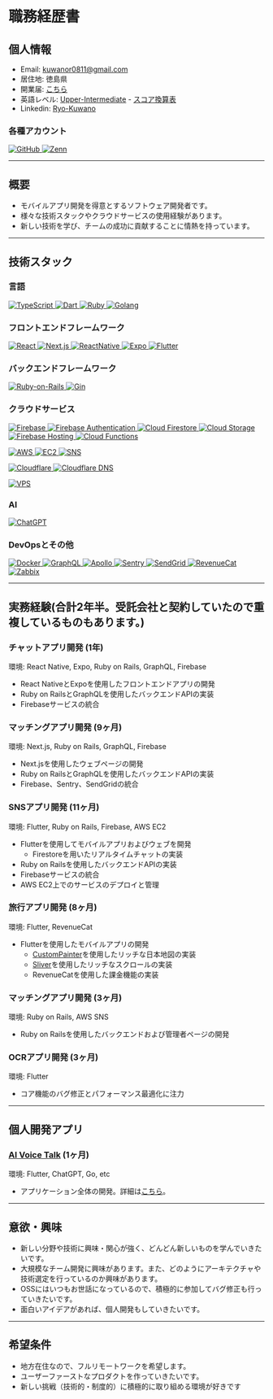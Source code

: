 # 職務経歴書

## 個人情報

- Email: kuwanor0811@gmail.com
- 居住地: 徳島県
- 開業届: [こちら](https://github.com/RYO1223/resume/blob/master/docs/my_notification_of_opening_in_japan.pdf)
- 英語レベル: [Upper-Intermediate](https://github.com/RYO1223/resume/blob/master/docs/my_duolingo_english_test_score-2013_10_26.png) - [スコア換算表](https://englishtest.duolingo.com/prepare/scores)
- Linkedin: [Ryo-Kuwano](https://www.linkedin.com/in/ryo-kuwano-1b03a8296)

### 各種アカウント

<p>
  <a href="https://github.com/RYO1223" >
    <img alt="GitHub" src="https://img.shields.io/badge/Github-181717.svg?&style=flat&logo=github&logoColor=white" />
  </a>
  <a href="https://zenn.dev/ryo1223" >
    <img alt="Zenn" src="https://img.shields.io/badge/Zenn-3EA8FF.svg?&style=flat&logo=zenn&logoColor=white" />
  </a>
</p>

---

## 概要

- モバイルアプリ開発を得意とするソフトウェア開発者です。
- 様々な技術スタックやクラウドサービスの使用経験があります。
- 新しい技術を学び、チームの成功に貢献することに情熱を持っています。

---

## 技術スタック

### 言語

<p>
  <a href="https://www.typescriptlang.org/" >
    <img alt="TypeScript" src="https://img.shields.io/badge/TypeScript-3178C6?style=flat&logo=typescript&logoColor=white" />
  </a>
  <a href="https://dart.dev/" >
    <img alt="Dart" src="https://img.shields.io/badge/Dart-0175c2?style=flat&logo=dart&logoColor=white" />
  </a>
  <a href="https://www.ruby-lang.org/ja/" >
    <img alt="Ruby" src="https://img.shields.io/badge/Ruby-CC342D?style=flat&logo=Ruby&logoColor=white" />
  </a>
  <a href="https://go.dev/" >
    <img alt="Golang" src="https://img.shields.io/badge/Go-00aed9?style=flat&logo=Go&logoColor=white" />
  </a>
</p>

### フロントエンドフレームワーク

<p>
  <a href="https://ja.reactjs.org/" >
    <img alt="React" src="https://img.shields.io/badge/React-61DAFB?style=flat&logo=react&logoColor=white" />
  </a>
  <a href="https://nextjs.org/" >
    <img alt="Next.js" src="https://img.shields.io/badge/Next.js-000000?style=flat&logo=nextdotjs&logoColor=white" />
  </a>
  <a href="https://reactnative.dev/" >
    <img alt="ReactNative" src="https://img.shields.io/badge/React_Native-61DAFB?style=flat&logo=react&logoColor=white" />
  </a>
  <a href="https://docs.expo.dev/" >
    <img alt="Expo" src="https://img.shields.io/badge/Expo-000020?style=flat&logo=expo&logoColor=white" />
  </a>
  <a href="https://flutter.dev/" >
    <img alt="Flutter" src="https://img.shields.io/badge/Flutter-02569B?style=flat&logo=flutter&logoColor=white" />
  </a>
</p>

### バックエンドフレームワーク

<p>
  <a href="https://rubyonrails.org/" >
    <img alt="Ruby-on-Rails" src="https://img.shields.io/badge/Ruby_on_Rails-CC0000?style=flat&logo=Ruby-on-Rails&logoColor=white" />
  </a>
  <a href="https://gin-gonic.com/ja/" >
    <img alt="Gin" src="https://img.shields.io/badge/Gin-008fd1?style=flat&logo=Gin&logoColor=white" />
  </a>
</p>


### クラウドサービス

<p>
  <a href="https://firebase.google.com/" >
    <img alt="Firebase" src="https://img.shields.io/badge/Firebase-FFCA28?style=flat&logo=Firebase&logoColor=white" />
  </a>
  <a href="https://firebase.google.com/docs/auth?hl=ja" >
    <img alt="Firebase Authentication" src="https://img.shields.io/badge/Authentication-FFCA28?style=flat&logoColor=white" />
  </a>
  <a href="https://firebase.google.com/docs/firestore?hl=ja" >
    <img alt="Cloud Firestore" src="https://img.shields.io/badge/Cloud_Firestore-FFCA28?style=flat&logoColor=white" />
  </a>
  <a href="https://firebase.google.com/docs/storage?hl=ja" >
    <img alt="Cloud Storage" src="https://img.shields.io/badge/Cloud_Storage-FFCA28?style=flat&logoColor=white" />
  </a>
  <a href="https://firebase.google.com/docs/hosting?hl=ja" >
    <img alt="Firebase Hosting" src="https://img.shields.io/badge/Firebase_Hosting-FFCA28?style=flat&logoColor=white" />
  </a>
  <a href="https://firebase.google.com/docs/functions?hl=ja" >
    <img alt="Cloud Functions" src="https://img.shields.io/badge/Cloud_Functions-FFCA28?style=flat&logoColor=white" />
  </a>
</p>

<p>
  <a href="https://aws.amazon.com/jp/" >
    <img alt="AWS" src="https://img.shields.io/badge/AWS-000000?style=flat" />
  </a>
  <a href="https://aws.amazon.com/jp/ec2/" >
    <img alt="EC2" src="https://img.shields.io/badge/EC2-000000?style=flat" />
  </a>
  <a href="https://aws.amazon.com/jp/sns/" >
    <img alt="SNS" src="https://img.shields.io/badge/SNS-000000?style=flat" />
  </a>
</p>

<p>
  <a href="https://www.cloudflare.com/ja-jp/" >
    <img alt="Cloudflare" src="https://img.shields.io/badge/Cloudflare-f48120?style=flat&logo=Cloudflare&logoColor=white" />
  </a>
  <a href="https://developers.cloudflare.com/dns/" >
    <img alt="Cloudflare DNS" src="https://img.shields.io/badge/DNS-f48120?style=flat&logoColor=white" />
  </a>
</p>

<p>
  <a href="https://web.arena.ne.jp/indigo/" >
    <img alt="VPS" src="https://img.shields.io/badge/VPS-574486?style=flat" />
  </a>
  
</p>

### AI

<p>
  <a href="https://openai.com/" >
    <img alt="ChatGPT" src="https://img.shields.io/badge/ChatGPT-000000?style=flat&logo=openAi&logoColor=white" />
  </a>
</p>

### DevOpsとその他

<p>
  <a href="https://www.docker.com/" >
    <img alt="Docker" src="https://img.shields.io/badge/Docker-46a2f1?style=flat&logo=docker&logoColor=white" />
  </a>
  <a href="https://graphql.org/" >
    <img alt="GraphQL" src="https://img.shields.io/badge/GraphQL-E10098?style=flat&logo=graphql&logoColor=white" />
  </a>
  <a href="https://www.apollographql.com/" >
    <img alt="Apollo" src="https://img.shields.io/badge/Apollo%20GraphQL-311C87?style=flat&logo=apollo-graphql&logoColor=white" />
  </a>
  <a href="https://sentry.io/welcome/" >
    <img alt="Sentry" src="https://img.shields.io/badge/Sentry-362d59?style=flat&logo=sentry&logoColor=white" />
  </a>
  <a href="https://sendgrid.kke.co.jp/" >
    <img alt="SendGrid" src="https://img.shields.io/badge/SendGrid-009ed9?style=flat" />
  </a>
  <a href="https://www.revenuecat.com/" >
    <img alt="RevenueCat" src="https://img.shields.io/badge/RevenueCat-F25A5A?style=flat" />
  </a>
  <a href="https://www.zabbix.com/jp" >
    <img alt="Zabbix" src="https://img.shields.io/badge/Zabbix-d40000?style=flat&logo=zabbix&logoColor=white" />
  </a>
</p>

---
## 実務経験(合計2年半。受託会社と契約していたので重複しているものもあります。)

### チャットアプリ開発 (1年)

環境: React Native, Expo, Ruby on Rails, GraphQL, Firebase

- React NativeとExpoを使用したフロントエンドアプリの開発
- Ruby on RailsとGraphQLを使用したバックエンドAPIの実装
- Firebaseサービスの統合

### マッチングアプリ開発 (9ヶ月)

環境: Next.js, Ruby on Rails, GraphQL, Firebase

- Next.jsを使用したウェブページの開発
- Ruby on RailsとGraphQLを使用したバックエンドAPIの実装
- Firebase、Sentry、SendGridの統合

### SNSアプリ開発 (11ヶ月)

環境: Flutter, Ruby on Rails, Firebase, AWS EC2

- Flutterを使用してモバイルアプリおよびウェブを開発
  - Firestoreを用いたリアルタイムチャットの実装
- Ruby on Railsを使用したバックエンドAPIの実装
- Firebaseサービスの統合
- AWS EC2上でのサービスのデプロイと管理

### 旅行アプリ開発 (8ヶ月)

環境: Flutter, RevenueCat

- Flutterを使用したモバイルアプリの開発
  - [CustomPainter](https://api.flutter.dev/flutter/rendering/CustomPainter-class.html)を使用したリッチな日本地図の実装
  - [Sliver](https://docs.flutter.dev/ui/advanced/slivers)を使用したリッチなスクロールの実装
  - RevenueCatを使用した課金機能の実装

### マッチングアプリ開発 (3ヶ月)

環境: Ruby on Rails, AWS SNS

- Ruby on Railsを使用したバックエンドおよび管理者ページの開発

### OCRアプリ開発 (3ヶ月)

環境: Flutter

- コア機能のバグ修正とパフォーマンス最適化に注力

---

## 個人開発アプリ

### [AI Voice Talk](https://github.com/RYO1223/resume/blob/master/docs/my_applications/AI_Voice_Talk/README-ja.md) (1ヶ月)

環境: Flutter, ChatGPT, Go, etc

- アプリケーション全体の開発。詳細は[こちら](https://github.com/RYO1223/resume/blob/master/docs/my_applications/AI_Voice_Talk/README-ja.md)。

---

## 意欲・興味

- 新しい分野や技術に興味・関心が強く、どんどん新しいものを学んでいきたいです。
- 大規模なチーム開発に興味があります。また、どのようにアーキテクチャや技術選定を行っているのか興味があります。
- OSSにはいつもお世話になっているので、積極的に参加してバグ修正も行っていきたいです。
- 面白いアイデアがあれば、個人開発もしていきたいです。

---

## 希望条件

- 地方在住なので、フルリモートワークを希望します。
- ユーザーファーストなプロダクトを作っていきたいです。
- 新しい挑戦（技術的・制度的）に積極的に取り組める環境が好きです
